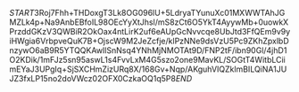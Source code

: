$START$3Roj7Fhh+THDoxgT3Lk8OG096lU+5LdryaTYunuXc01MXWWTAhJGMZLk4p+Na9AnbEBfoIL98OEcYyXtJhsl/mS8zCt6O5YkT4AyywMb+0uowkXPrzddGKzV3QWBiR2OkOax4ntLirK2uf6eAUpGcNvvcqe8UbJtd3FfQEm9v9yiHWgia6VrbpveQuK7B+OjscW9M2JeZcfje/klPzNNe9dsVzU5Pc9ZKhZpxlbDnzywO6aB9R5YTQQKAwIlSnNsq4YNhMjNMOTAt9D/FNP2tF/ibn90Gl/4jhD1O2KDik/1mFJz5sn95aswL1s4FvvLxM4G5szo2one9MavKL/SOGtT4WitbLCiimEYaJ3UPgIq+SjSXCHmZizURq8X/168Gv+Nqp/AKguhVIQZklmBILQiNA1JUJZ3fxLP15no2doVWcz02OFX0CzkaOQ1q5P8$END$